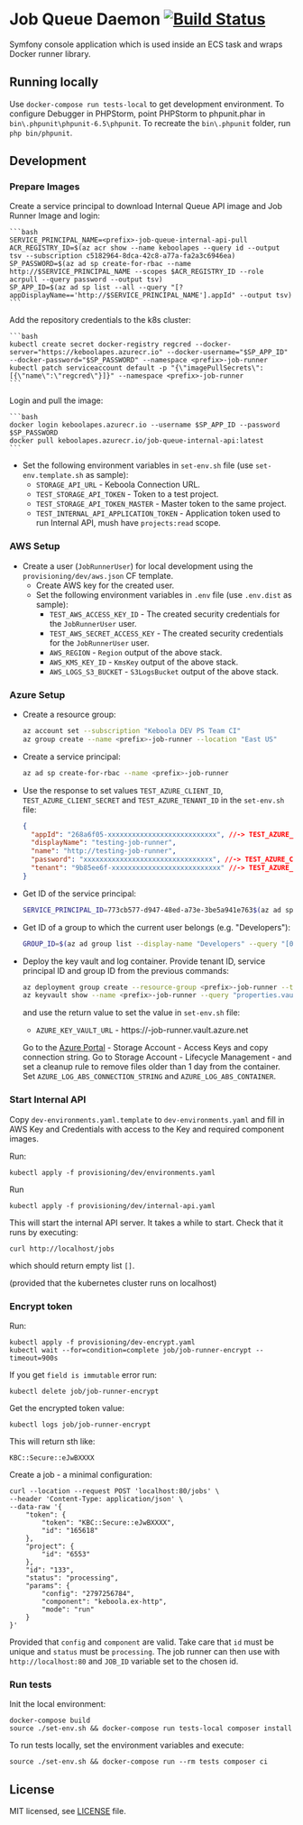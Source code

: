 # Job Queue Daemon [![Build Status](https://dev.azure.com/keboola-dev/job-runner/_apis/build/status/keboola.job-runner?branchName=main)](https://dev.azure.com/keboola-dev/job-runner/_build/latest?definitionId=5&branchName=main)

Symfony console application which is used inside an ECS task and wraps Docker runner library.

## Running locally
Use `docker-compose run tests-local` to get development environment.
To configure Debugger in PHPStorm, point PHPStorm to phpunit.phar in `bin\.phpunit\phpunit-6.5\phpunit`.
To recreate the `bin\.phpunit` folder, run `php bin/phpunit`.

## Development

### Prepare Images
Create a service principal to download Internal Queue API image and Job Runner Image and login:

    ```bash
	SERVICE_PRINCIPAL_NAME=<prefix>-job-queue-internal-api-pull
	ACR_REGISTRY_ID=$(az acr show --name keboolapes --query id --output tsv --subscription c5182964-8dca-42c8-a77a-fa2a3c6946ea)
	SP_PASSWORD=$(az ad sp create-for-rbac --name http://$SERVICE_PRINCIPAL_NAME --scopes $ACR_REGISTRY_ID --role acrpull --query password --output tsv)
	SP_APP_ID=$(az ad sp list --all --query "[?appDisplayName=='http://$SERVICE_PRINCIPAL_NAME'].appId" --output tsv)	
    ```


Add the repository credentials to the k8s cluster:

    ```bash
    kubectl create secret docker-registry regcred --docker-server="https://keboolapes.azurecr.io" --docker-username="$SP_APP_ID" --docker-password="$SP_PASSWORD" --namespace <prefix>-job-runner
    kubectl patch serviceaccount default -p "{\"imagePullSecrets\":[{\"name\":\"regcred\"}]}" --namespace <prefix>-job-runner
    ```

Login and pull the image:

    ```bash
	docker login keboolapes.azurecr.io --username $SP_APP_ID --password $SP_PASSWORD
	docker pull keboolapes.azurecr.io/job-queue-internal-api:latest
    ```

- Set the following environment variables in `set-env.sh` file (use `set-env.template.sh` as sample):
    - `STORAGE_API_URL` - Keboola Connection URL.
    - `TEST_STORAGE_API_TOKEN` - Token to a test project.
    - `TEST_STORAGE_API_TOKEN_MASTER` - Master token to the same project.  
    - `TEST_INTERNAL_API_APPLICATION_TOKEN` - Application token used to run Internal API, mush have `projects:read` scope.

### AWS Setup
- Create a user (`JobRunnerUser`) for local development using the `provisioning/dev/aws.json` CF template. 
    - Create AWS key for the created user. 
    - Set the following environment variables in `.env` file (use `.env.dist` as sample):
        - `TEST_AWS_ACCESS_KEY_ID` - The created security credentials for the `JobRunnerUser` user.
        - `TEST_AWS_SECRET_ACCESS_KEY` - The created security credentials for the `JobRunnerUser` user.
        - `AWS_REGION` - `Region` output of the above stack.
        - `AWS_KMS_KEY_ID` - `KmsKey` output of the above stack.
        - `AWS_LOGS_S3_BUCKET` - `S3LogsBucket` output of the above stack.

### Azure Setup

- Create a resource group:
    ```bash
    az account set --subscription "Keboola DEV PS Team CI"
    az group create --name <prefix>-job-runner --location "East US"
    ```

- Create a service principal:
    ```bash
    az ad sp create-for-rbac --name <prefix>-job-runner
    ```

- Use the response to set values `TEST_AZURE_CLIENT_ID`, `TEST_AZURE_CLIENT_SECRET` and `TEST_AZURE_TENANT_ID` in the `set-env.sh` file:
    ```json 
    {
      "appId": "268a6f05-xxxxxxxxxxxxxxxxxxxxxxxxxxx", //-> TEST_AZURE_CLIENT_ID
      "displayName": "testing-job-runner",
      "name": "http://testing-job-runner",
      "password": "xxxxxxxxxxxxxxxxxxxxxxxxxxxxxxxx", //-> TEST_AZURE_CLIENT_SECRET
      "tenant": "9b85ee6f-xxxxxxxxxxxxxxxxxxxxxxxxxxx" //-> TEST_AZURE_TENANT_ID
    }
    ```

- Get ID of the service principal:
    ```bash
    SERVICE_PRINCIPAL_ID=773cb577-d947-48ed-a73e-3be5a941e763$(az ad sp list --display-name <prefix>-job-runner --query "[0].id" --output tsv)
    ```

- Get ID of a group to which the current user belongs (e.g. "Developers"):
    ```bash
    GROUP_ID=$(az ad group list --display-name "Developers" --query "[0].id" --output tsv)
    ```

- Deploy the key vault and log container. Provide tenant ID, service principal ID and group ID from the previous commands:
    ```bash
    az deployment group create --resource-group <prefix>-job-runner --template-file provisioning/dev/azure.json --parameters vault_name=<prefix>-job-runner tenant_id=9b85ee6f-4fb0-4a46-8cb7-4dcc6b262a89 service_principal_object_id=$SERVICE_PRINCIPAL_ID group_object_id=$GROUP_ID storage_account_name=<prefix>jobrunner container_name=debug-files
    az keyvault show --name <prefix>-job-runner --query "properties.vaultUri"
    ```

    and use the return value to set the value in `set-env.sh` file:
    - `AZURE_KEY_VAULT_URL` - https://<prefix>-job-runner.vault.azure.net

    Go to the [Azure Portal](https://portal.azure.com/) - Storage Account - Access Keys and copy connection string. 
    Go to Storage Account - Lifecycle Management - and set a cleanup rule to remove files older than 1 day from the container.
    Set  `AZURE_LOG_ABS_CONNECTION_STRING` and `AZURE_LOG_ABS_CONTAINER`.

### Start Internal API
Copy `dev-environments.yaml.template` to `dev-environments.yaml` and
fill in AWS Key and Credentials with access to the Key and required component images.

Run:
```
kubectl apply -f provisioning/dev/environments.yaml
```

Run
```
kubectl apply -f provisioning/dev/internal-api.yaml
```

This will start the internal API server. It takes a while to start. Check that it runs by executing:

```
curl http://localhost/jobs
```

which should return empty list `[]`.

(provided that the kubernetes cluster runs on localhost)

### Encrypt token

Run:

```
kubectl apply -f provisioning/dev-encrypt.yaml
kubectl wait --for=condition=complete job/job-runner-encrypt --timeout=900s
```

If you get `field is immutable` error run:
```
kubectl delete job/job-runner-encrypt
```

Get the encrypted token value:

```
kubectl logs job/job-runner-encrypt
```

This will return sth like:

```
KBC::Secure::eJwBXXXX
```

Create a job - a minimal configuration:

```
curl --location --request POST 'localhost:80/jobs' \
--header 'Content-Type: application/json' \
--data-raw '{
    "token": {
        "token": "KBC::Secure::eJwBXXXX",
        "id": "165618"
    },
    "project": {
        "id": "6553"
    },
    "id": "133",
    "status": "processing",
    "params": {
        "config": "2797256784",
        "component": "keboola.ex-http",
        "mode": "run"
    }
}'
```

Provided that `config` and `component` are valid. Take care that `id` must be unique and `status` must be `processing`.
The job runner can then use with `http://localhost:80` and `JOB_ID` variable set to the chosen id.

### Run tests
Init the local environment:

    docker-compose build
    source ./set-env.sh && docker-compose run tests-local composer install

To run tests locally, set the environment variables and execute:

    source ./set-env.sh && docker-compose run --rm tests composer ci

## License

MIT licensed, see [LICENSE](./LICENSE) file.
